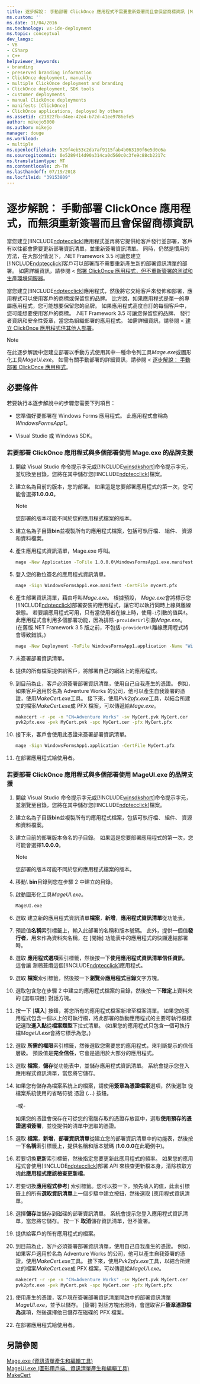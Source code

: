 ```yaml
---
title: 逐步解說： 手動部署 ClickOnce 應用程式不需要重新簽署而且會保留商標資訊 |Microsoft Docs
ms.custom: ''
ms.date: 11/04/2016
ms.technology: vs-ide-deployment
ms.topic: conceptual
dev_langs:
- VB
- CSharp
- C++
helpviewer_keywords:
- branding
- preserved branding information
- ClickOnce deployment, manually
- multiple ClickOnce deployment and branding
- ClickOnce deployment, SDK tools
- customer deployments
- manual ClickOnce deployments
- manifests [ClickOnce]
- ClickOnce applications, deployed by others
ms.assetid: c21822fb-d4ee-42e4-b72d-41ee9786efe5
author: mikejo5000
ms.author: mikejo
manager: douge
ms.workload:
- multiple
ms.openlocfilehash: 529f4eb53c2da7af9115fab4b063100f6e5d0c6a
ms.sourcegitcommit: 0e5289414d90a314ca0d560c0c3fe9c88cb2217c
ms.translationtype: MT
ms.contentlocale: zh-TW
ms.lasthandoff: 07/19/2018
ms.locfileid: "39153809"
---
```

# <a name="walkthrough-manually-deploy-a-clickonce-application-that-does-not-require-re-signing-and-that-preserves-branding-information"></a>逐步解說： 手動部署 ClickOnce 應用程式，而無須重新簽署而且會保留商標資訊
當您建立[!INCLUDE[ndptecclick](../deployment/includes/ndptecclick_md.md)]應用程式並再將它提供給客戶發行並部署，客戶有以往都會需要更新部署資訊清單，並重新簽署資訊清單。 同時，仍然是慣用的方法，在大部分情況下，.NET Framework 3.5 可讓您建立[!INCLUDE[ndptecclick](../deployment/includes/ndptecclick_md.md)]客戶可以部署而不需要重新產生新的部署資訊清單的部署。 如需詳細資訊，請參閱 <<c0> [ 部署 ClickOnce 應用程式，但不重新簽署的測試和生產環境伺服器](../deployment/deploying-clickonce-applications-for-testing-and-production-without-resigning.md)。  
  
 當您建立[!INCLUDE[ndptecclick](../deployment/includes/ndptecclick_md.md)]應用程式，然後將它交給客戶來發佈和部署，應用程式可以使用客戶的商標或保留您的品牌。 比方說，如果應用程式是單一的專屬應用程式，您可能想要保留您的品牌。 如果應用程式高度自訂的每個客戶中，您可能想要使用客戶的商標。 .NET Framework 3.5 可讓您保留您的品牌、 發行者資訊和安全性簽章，當您為組織部署的應用程式。 如需詳細資訊，請參閱 <<c0> [ 建立 ClickOnce 應用程式供其他人部署](../deployment/creating-clickonce-applications-for-others-to-deploy.md)。  
  
> [!NOTE]
>  在此逐步解說中您建立部署以手動方式使用其中一種命令列工具*Mage.exe*或圖形化工具*MageUI.exe*。 如需有關手動部署的詳細資訊，請參閱 <<c0> [ 逐步解說： 手動部署 ClickOnce 應用程式](../deployment/walkthrough-manually-deploying-a-clickonce-application.md)。  
  
## <a name="prerequisites"></a>必要條件  
 若要執行本逐步解說中的步驟您需要下列項目：  
  
-   您準備好要部署在 Windows Forms 應用程式。 此應用程式會稱為*WindowsFormsApp1*。  
  
-   Visual Studio 或 Windows SDK。  
  
### <a name="to-deploy-a-clickonce-application-with-multiple-deployment-and-branding-support-using-mageexe"></a>若要部署 ClickOnce 應用程式與多個部署使用 Mage.exe 的品牌支援  
  
1.  開啟 Visual Studio 命令提示字元或[!INCLUDE[winsdkshort](../debugger/debug-interface-access/includes/winsdkshort_md.md)]命令提示字元，並切換至目錄，您將在其中儲存您[!INCLUDE[ndptecclick](../deployment/includes/ndptecclick_md.md)]檔案。  
  
2.  建立名為目前的版本，您的部署。 如果這是您要部署應用程式的第一次，您可能會選擇**1.0.0.0**。  
  
    > [!NOTE]
    >  您部署的版本可能不同於您的應用程式檔案的版本。  
  
3.  建立名為子目錄**bin**並複製所有的應用程式檔案，包括可執行檔、 組件、 資源和資料檔案。  
  
4.  產生應用程式資訊清單，Mage.exe 呼叫。  
  
    ```cmd  
    mage -New Application -ToFile 1.0.0.0\WindowsFormsApp1.exe.manifest -Name "Windows Forms App 1" -Version 1.0.0.0 -FromDirectory 1.0.0.0\bin -UseManifestForTrust true -Publisher "A. Datum Corporation"  
    ```  
  
5.  登入您的數位簽名的應用程式資訊清單。  
  
    ```cmd  
    mage -Sign WindowsFormsApp1.exe.manifest -CertFile mycert.pfx  
    ```  
  
6.  產生部署資訊清單，藉由呼叫*Mage.exe*。 根據預設， *Mage.exe*會將標示您[!INCLUDE[ndptecclick](../deployment/includes/ndptecclick_md.md)]部署安裝的應用程式，讓它可以執行同時上線與離線狀態。 若要讓應用程式可用，只有當使用者在線上時，使用`-i`引數的值與`f`。 此應用程式會利用多個部署功能，因為排除`-providerUrl`引數*Mage.exe*。 (在舊版.NET Framework 3.5 版之前，不包括`-providerUrl`離線應用程式將會導致錯誤。)  
  
    ```cmd  
    mage -New Deployment -ToFile WindowsFormsApp1.application -Name "Windows Forms App 1" -Version 1.0.0.0 -AppManifest 1.0.0.0\WindowsFormsApp1.manifest   
    ```  
  
7.  未簽署部署資訊清單。  
  
8.  提供的所有檔案提供給客戶，將部署自己的網路上的應用程式。  
  
9. 到目前為止，客戶必須簽署部署資訊清單，使用自己自我產生的憑證。 例如，如果客戶適用於名為 Adventure Works 的公司，他可以產生自我簽署的憑證，使用*MakeCert.exe*工具。 接下來，使用*Pvk2pfx.exe*工具，以結合所建立的檔案*MakeCert.exe*成 PFX 檔案，可以傳遞給*Mage.exe*。  
  
    ```cmd  
    makecert -r -pe -n "CN=Adventure Works" -sv MyCert.pvk MyCert.cer  
    pvk2pfx.exe -pvk MyCert.pvk -spc MyCert.cer -pfx MyCert.pfx  
    ```  
  
10. 接下來，客戶會使用此憑證來簽署部署資訊清單。  
  
    ```cmd  
    mage -Sign WindowsFormsApp1.application -CertFile MyCert.pfx  
    ```  
  
11. 在部署應用程式給使用者。  
  
### <a name="to-deploy-a-clickonce-application-with-multiple-deployment-and-branding-support-using-mageuiexe"></a>若要部署 ClickOnce 應用程式與多個部署使用 MageUI.exe 的品牌支援  
  
1.  開啟 Visual Studio 命令提示字元或[!INCLUDE[winsdkshort](../debugger/debug-interface-access/includes/winsdkshort_md.md)]命令提示字元，並瀏覽至目錄，您將在其中儲存您[!INCLUDE[ndptecclick](../deployment/includes/ndptecclick_md.md)]檔案。  
  
2.  建立名為子目錄**bin**並複製所有的應用程式檔案，包括可執行檔、 組件、 資源和資料檔案。  
  
3.  建立目前的部署版本命名的子目錄。 如果這是您要部署應用程式的第一次，您可能會選擇**1.0.0.0**。  
  
    > [!NOTE]
    >  您部署的版本可能不同於您的應用程式檔案的版本。  
  
4.  移動\\ **bin**目錄到您在步驟 2 中建立的目錄。  
  
5.  啟動圖形化工具*MageUI.exe*。  
  
    ```cmd  
    MageUI.exe  
    ```  
  
6.  選取 建立新的應用程式資訊清單**檔案**，**新增**，**應用程式資訊清單**從功能表。  
  
7.  預設值**名稱**索引標籤上，輸入此部署的名稱和版本號碼。 此外，提供一個值**發行者**，用來作為資料夾名稱，在 [開始] 功能表中的應用程式的快顯連結部署時。  
  
8.  選取 **應用程式選項**索引標籤，然後按一下**使用應用程式資訊清單信任資訊**。 這會讓 淛鵸葺爦這個[!INCLUDE[ndptecclick](../deployment/includes/ndptecclick_md.md)]應用程式。  
  
9. 選取 **檔案**索引標籤，然後按一下**瀏覽**旁**應用程式目錄**文字方塊。  
  
10. 選取包含您在步驟 2 中建立的應用程式檔案的目錄，然後按一下**確定**上資料夾的 [選取項目] 對話方塊。  
  
11. 按一下 [**填入**] 按鈕，將您所有的應用程式檔案新增至檔案清單。 如果您的應用程式包含一個以上的可執行檔，將此部署的啟動應用程式的主要可執行檔標記選取**進入點**從**檔案類型**下拉式清單。 (如果您的應用程式只包含一個可執行檔*MageUI.exe*會將它標示為您。)  
  
12. 選取 **所需的權限**索引標籤，然後選取您需要您的應用程式，來判斷提示的信任層級。 預設值是**完全信任**，它會是適用於大部分的應用程式。  
  
13. 選取 **檔案**，**儲存**從功能表中，並儲存應用程式資訊清單。 系統會提示您登入應用程式資訊清單，當您將它儲存。  
  
14. 如果您有儲存為檔案系統上的檔案，請使用**簽章為憑證檔案**選項，然後選取 從檔案系統使用的省略符號 憑證 (**...**) 按鈕。  
  
     -或-  
  
     如果您的憑證會保存在可從您的電腦存取的憑證存放區中，選取**使用預存的憑證選項簽署**，並從提供的清單中選取的憑證。  
  
15. 選取 **檔案**，**新增**，**部署資訊清單**從建立您的部署資訊清單中的功能表，然後按一下**名稱**索引標籤上，提供名稱和版本號碼 (**1.0.0.0**在此範例中)。  
  
16. 若要切換**更新**索引標籤，然後指定您要更新此應用程式的頻率。 如果您的應用程式會使用[!INCLUDE[ndptecclick](../deployment/includes/ndptecclick_md.md)]部署 API 來檢查更新檔本身，清除核取方塊**此應用程式應該檢查更新檔**。  
  
17. 若要切換**應用程式參考**] 索引標籤。您可以按一下，預先填入的值，此索引標籤上的所有**選取資訊清單**上一個步驟中建立按鈕，然後選取 [應用程式資訊清單。  
  
18. 選擇**儲存**並儲存到磁碟的部署資訊清單。 系統會提示您登入應用程式資訊清單，當您將它儲存。 按一下 **取消**儲存資訊清單，但不簽署。  
  
19. 提供給客戶的所有應用程式的檔案。  
  
20. 到目前為止，客戶必須簽署部署資訊清單，使用自己自我產生的憑證。 例如，如果客戶適用於名為 Adventure Works 的公司，他可以產生自我簽署的憑證，使用*MakeCert.exe*工具。 接下來，使用*Pvk2pfx.exe*工具，以結合所建立的檔案*MakeCert.exe*成 PFX 檔案，可以傳遞給*MageUI.exe*。  
  
    ```cmd  
    makecert -r -pe -n "CN=Adventure Works" -sv MyCert.pvk MyCert.cer  
    pvk2pfx.exe -pvk MyCert.pvk -spc MyCert.cer -pfx MyCert.pfx  
    ```  
  
21. 使用產生的憑證，客戶現在簽署部署資訊清單開啟中的部署資訊清單*MageUI.exe*，並予以儲存。 [簽署] 對話方塊出現時，會選取客戶**簽章憑證檔為**選項，然後選擇他已儲存在磁碟的 PFX 檔案。  
  
22. 在部署應用程式給使用者。  
  
## <a name="see-also"></a>另請參閱  
 [Mage.exe (資訊清單產生和編輯工具)](/dotnet/framework/tools/mage-exe-manifest-generation-and-editing-tool)   
 [MageUI.exe (圖形用戶端、資訊清單產生和編輯工具)](/dotnet/framework/tools/mageui-exe-manifest-generation-and-editing-tool-graphical-client)   
 [MakeCert](https://msdn.microsoft.com/library/windows/desktop/aa386968.aspx)